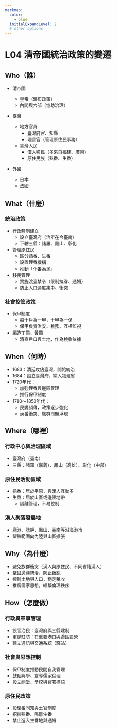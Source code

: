 ```yaml
---
markmap:
  color:
    - blue
  initialExpandLevel: 2
  # other options
---
```


# L04 清帝國統治政策的變遷

## Who（誰）
- 清帝國
  - 皇帝（頒布政策）
  - 內閣與六部（協助治理）
- 臺灣
  - 地方官員
    - 臺灣府官、知縣
    - 理番官（管理原住民事務）
  - 臺灣人民
    - 漢人移民（多來自福建、廣東）
    - 原住民族（熟番、生番）
  
- 外國
  - 日本
  - 法國


## What（什麼）

### 統治政策
- 行政體制建立
  - 設立臺灣府（治所在今臺南）
  - 下轄三縣：諸羅、鳳山、彰化
- 管理原住民
  - 區分熟番、生番
  - 設置理番機構
  - 推動「化番為民」
- 移民管理
  - 實施渡臺禁令（限制攜眷、通婚）
  - 防止人口過度集中、衝突

### 社會控管政策
- 保甲制度
  - 每十戶為一甲，十甲為一保
  - 保甲負責治安、稅務、互相監視
- 編造丁冊、黃冊
  - 清查戶口與土地，作為稅收依據

## When（何時）
- 1683：清廷攻佔臺灣，開始統治
- 1684：設立臺灣府，納入福建省
- 1720年代：
  - 加強理番與邊區管理
  - 推行保甲制度
- 1780～1850年代：
  - 民變頻傳，政策逐步強化
  - 漢番衝突、族群問題浮現

## Where（哪裡）

### 行政中心與治理區域
- 臺灣府（臺南）
- 三縣：諸羅（嘉義）、鳳山（高雄）、彰化（中部）

### 原住民活動區域
- 熟番：居於平原，與漢人互動多
- 生番：居於山區或邊陲地帶
  - 隔離管理，不易控制

### 漢人聚落發展地
- 鹿港、艋舺、鳳山、臺南等沿海港市
- 墾殖範圍向內陸與山區擴張

## Why（為什麼）
- 避免族群衝突（漢人與原住民、不同省籍漢人）
- 鞏固邊疆統治，防止叛亂
- 控制土地與人口，穩定稅收
- 推廣儒家思想，維繫倫理秩序

## How（怎麼做）

### 行政與軍事管理
- 設官治民：臺灣府與三縣建制
- 軍隊駐防：在重要港口與邊區設營
- 建立通訊與交通系統（驛站）

### 社會與思想控制
- 保甲制度推動民間自我管理
- 鼓勵興學、宣導儒家倫理
- 設立祠堂、學校與官署標語

### 原住民政策
- 設理番同知與土官制度
- 招撫熟番、隔離生番
- 禁止進入生番地與通婚
